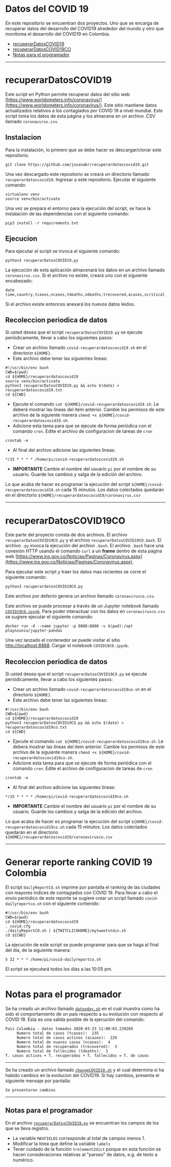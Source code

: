 # Datos del COVID 19

En este repositorio se encuentran dos proyectos. 
Uno que se encarga de recuperar datos del desarrollo del COVID19 alrededor del mundo y otro que monitorea el desarrollo del COVID19 en Colombia.

* [recuperarDatosCOVID19](#recuperardatoscovid19)
* [recuperarDatosCOVID19CO](#recuperardatoscovid19co)
* [Notas para el programador](#notas-para-el-programador)

---

# recuperarDatosCOVID19

Este script en Python permite recuperar datos del sitio web [https://www.worldometers.info/coronavirus/](https://www.worldometers.info/coronavirus/). 
Este sitio mantiene datos actualizados relativos a los contagiados por COVID 19 a nivel mundial. 
Este script toma los datos de esta página y los almacena en un archivo .CSV llamado `coronavirus.csv`.

## Instalacion

Para la instalación, lo primero que se debe hacer es descargar/clonar este repositorio.

```
git clone https://github.com/josanabr/recuperardatoscovid19.git
```

Una vez descargado este repositorio se creará un directorio llamado `recuperardatoscovid19`. 
Ingresar a este repositorio.
Ejecutar el siguiente comando:

```
virtualenv venv
source venv/bin/activate
```

Una vez se prepara el entorno para la ejecución del script, se hace la instalación de las dependencias con el siguiente comando:

```
pip3 install -r requirements.txt
```

## Ejecucion

Para ejecutar el script se invoca el siguiente comando:

```
python3 recuperarDatosCOVID19.py
```

La ejecución de esta aplicación almacenará los datos en un archivo llamado `coronavirus.csv`.
Si el archivo no existe, creará uno con el siguiente encabezado:

```
date time,country,tcases,ncases,tdeaths,ndeaths,trecovered,acases,scritical,casesxmillion,1stcase
```

Si el archivo existe entonces anexará los nuevos datos leidos.

## Recoleccion periodica de datos

Si usted desea que el script `recuperarDatosCOVID19.py` se ejecute periódicamente, llevar a cabo los siguientes pasos:

* Crear un archivo llamado `covid-recuperardatoscovid19.sh` en el directorio `${HOME}`. 
* Este archivo debe tener las siguientes líneas:
```
#!/usr/bin/env bash
CWD=$(pwd)
cd ${HOME}/recuperardatoscovid19
source venv/bin/activate
python3 recuperarDatosCOVID19.py && echo $(date) > recuperardatoscovid19.txt
cd ${CWD}
```
* Ejecute el comando `cat ${HOME}/covid-recuperardatoscovid19.sh`. Le deberá mostrar las líneas del ítem anterior. Cambie los permisos de este archivo de la siguiente manera `chmod +x ${HOME}/covid-recuperardatoscovid19.sh`. 
* Adicione esta tarea para que se ejecute de forma periódica con el comando `cron`. Edite el archivo de configuracion de tareas de `cron`
```
crontab -e
```
* Al final del archivo adicione las siguientes líneas:
```
*/15 * * * * /home/pi/covid-recuperardatoscovid19.sh
```
* **IMPORTANTE** Cambie el nombre del usuario `pi` por el nombre de su usuario. Guarde los cambios y salga de la edición del archivo.

Lo que acaba de hacer es programar la ejecución del script `${HOME}/covid-recuperardatoscovid19.sh` cada 15 minutos. 
Los datos colectados quedarán en el directorio `${HOME}/recuperardatoscovid19/coronavirus.csv`

---

# recuperarDatosCOVID19CO

Este parte del proyecto consta de dos archivos. 
El archivo `recuperarDatosCOVID19CO.py` y el archivo `recuperarDatosCOVID19CO.bash`.
El archivo `.py` invoca la ejecución del archivo `.bash`. 
El archivo `.bash` hace una conexión HTTP usando el comando `curl` a un **frame** dentro de esta página web [https://www.ins.gov.co/Noticias/Paginas/Coronavirus.aspx](https://www.ins.gov.co/Noticias/Paginas/Coronavirus.aspx).

Para ejecutar este script y traer los datos mas recientes se corre el siguiente comando:

```
python3 recuperardatosCOVID19CO.py
```

Este archivo por defecto genera un archivo llamado `coronavirusco.csv`.

Este archivo se puede procesar a través de un Jupyter notebook llamado [`COVID19CO.ipynb`](COVID19CO.ipynb).
Para poder interactuar con los datos en `coronavirusco.csv` se sugiere ejecutar el siguiente comando:

```
docker run -d --name jupyter -p 8888:8888 -v $(pwd):/opt playniuniu/jupyter-pandas
```

Una vez lanzado el contenedor se puede visitar el sitio [http://localhost:8888](http://localhost:8888).
Cargar el notebook  `COVID19CO.ipynb`. 

## Recoleccion periodica de datos

Si usted desea que el script `recuperarDatosCOVID19CO.py` se ejecute periódicamente, llevar a cabo los siguientes pasos:

* Crear un archivo llamado `covid-recuperardatoscovid19co.sh` en el directorio `${HOME}`. 
* Este archivo debe tener las siguientes líneas:
```
#!/usr/bin/env bash
CWD=$(pwd)
cd ${HOME}/recuperardatoscovid19
python3 recuperarDatosCOVID19CO.py && echo $(date) > recuperardatoscovid19co.txt
cd ${CWD}
```
* Ejecute el comando `cat ${HOME}/covid-recuperardatoscovid19co.sh`. Le deberá mostrar las líneas del ítem anterior. Cambie los permisos de este archivo de la siguiente manera `chmod +x ${HOME}/covid-recuperardatoscovid19co.sh`. 
* Adicione esta tarea para que se ejecute de forma periódica con el comando `cron`. Edite el archivo de configuracion de tareas de `cron`
```
crontab -e
```
* Al final del archivo adicione las siguientes líneas:
```
*/15 * * * * /home/pi/covid-recuperardatoscovid19co.sh
```
* **IMPORTANTE** Cambie el nombre del usuario `pi` por el nombre de su usuario. Guarde los cambios y salga de la edición del archivo.

Lo que acaba de hacer es programar la ejecución del script `${HOME}/covid-recuperardatoscovid19co.sh` cada 15 minutos. 
Los datos colectados quedarán en el directorio `${HOME}/recuperardatoscovid19/coronavirusco.csv`

---

# Generar reporte ranking COVID 19 Colombia

El script `dailyReportCO.sh` imprime por pantalla el ranking de las ciudades con mayores índices de contagiados con COVID 19.
Para llevar a cabo el envio periódico de este reporte se sugiere crear un script llamado `covid-dailyreportco.sh` con el siguiente contenido:

```
#!/usr/bin/env bash
CWD=$(pwd)
cd ${HOME}/recuperardatoscovid19
. covid.cfg
./dailyReportCO.sh | ${TWITCLICOHOME}/mytweetstdin.sh
cd ${CWD}
```

La ejecución de este script se puede programar para que se haga al final del día, de la siguiente manera:

```
5 22 * * * /home/pi/covid-dailyreportco.sh
```

El script se ejecutará todos los días a las 10:05 pm.

---

# Notas para el programador

Se ha creado un archivo llamado [`datoxday.sh`](datosxday.sh) en el cual muestra como ha sido el comportamiento de un país respecto a su evolución con respecto al COVID 19.
Esta es una salida posible de la ejecución del comando:

```
Pais Colombia - datos tomados 2020-03-23 11:00:03.239289
	 Numero total de casos (tcases):  235
	 Numero total de casos activos (acases):  229
	 Numero total de nuevos casos (ncases):  4
	 Numero total de recuperados (trecovered):  3
	 Numero total de fallecidos (tdeaths):  3
T. casos activos + T. recuperados + T. fallecidos = T. de casos
```

---

Se ha creado un archivo llamado [`changeCOVID19.sh`](changeCOVID19.sh) y el cual determina si ha habido cambios en la evolucion del COVID19. 
Si hay cambios, presenta el siguiente mensaje por pantalla:

```
Se presentaron cambios
```

---

## Notas para el programador

En el archivo [`recuperarDatosCOVID19.py`](recuperarDatosCOVID19.py) se encuentran los campos de los que se lleva registro.

* La variable `MAXFIELDS` corresponde al total de campos menos 1. 
* Modificar la línea que define la variable `labels`
* Tener cuidado de la función `trelement2dict` porque en esta función se hacen consideraciones relativas al "parseo" de datos, e.g. de texto a numérico.

